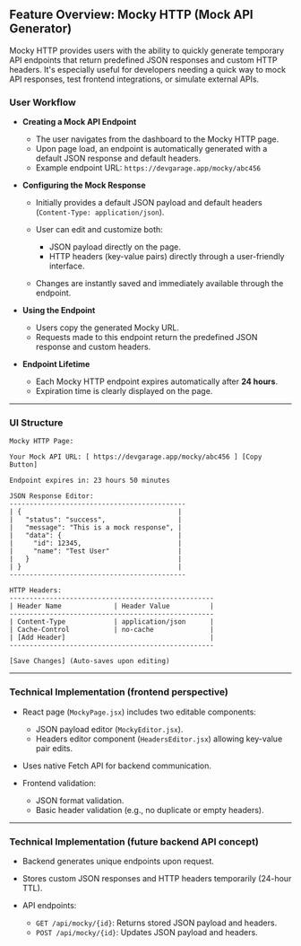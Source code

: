 ## Feature Overview: Mocky HTTP (Mock API Generator)

Mocky HTTP provides users with the ability to quickly generate temporary API endpoints that return predefined JSON responses and custom HTTP headers. It's especially useful for developers needing a quick way to mock API responses, test frontend integrations, or simulate external APIs.

### User Workflow

* **Creating a Mock API Endpoint**

  * The user navigates from the dashboard to the Mocky HTTP page.
  * Upon page load, an endpoint is automatically generated with a default JSON response and default headers.
  * Example endpoint URL: `https://devgarage.app/mocky/abc456`

* **Configuring the Mock Response**

  * Initially provides a default JSON payload and default headers (`Content-Type: application/json`).
  * User can edit and customize both:

    * JSON payload directly on the page.
    * HTTP headers (key-value pairs) directly through a user-friendly interface.
  * Changes are instantly saved and immediately available through the endpoint.

* **Using the Endpoint**

  * Users copy the generated Mocky URL.
  * Requests made to this endpoint return the predefined JSON response and custom headers.

* **Endpoint Lifetime**

  * Each Mocky HTTP endpoint expires automatically after **24 hours**.
  * Expiration time is clearly displayed on the page.

---

### UI Structure

```
Mocky HTTP Page:

Your Mock API URL: [ https://devgarage.app/mocky/abc456 ] [Copy Button]

Endpoint expires in: 23 hours 50 minutes

JSON Response Editor:
--------------------------------------------
| {                                       |
|   "status": "success",                  |
|   "message": "This is a mock response", |
|   "data": {                             |
|     "id": 12345,                        |
|     "name": "Test User"                 |
|   }                                     |
| }                                       |
--------------------------------------------

HTTP Headers:
---------------------------------------------------
| Header Name             | Header Value          |
---------------------------------------------------
| Content-Type            | application/json      |
| Cache-Control           | no-cache              |
| [Add Header]                                    |
---------------------------------------------------

[Save Changes] (Auto-saves upon editing)
```

---

### Technical Implementation (frontend perspective)

* React page (`MockyPage.jsx`) includes two editable components:

  * JSON payload editor (`MockyEditor.jsx`).
  * Headers editor component (`HeadersEditor.jsx`) allowing key-value pair edits.
* Uses native Fetch API for backend communication.
* Frontend validation:

  * JSON format validation.
  * Basic header validation (e.g., no duplicate or empty headers).

---

### Technical Implementation (future backend API concept)

* Backend generates unique endpoints upon request.
* Stores custom JSON responses and HTTP headers temporarily (24-hour TTL).
* API endpoints:

  * `GET /api/mocky/{id}`: Returns stored JSON payload and headers.
  * `POST /api/mocky/{id}`: Updates JSON payload and headers.

